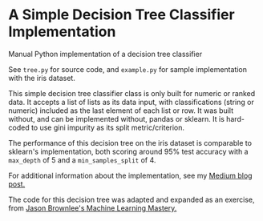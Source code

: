 # A Simple Decision Tree Classifier Implementation
Manual Python implementation of a decision tree classifier

See `tree.py` for source code, and `example.py` for sample implementation with the iris dataset. 

This simple decision tree classifier class is only built for numeric or ranked data. It accepts a list of lists as its data input, with classifications (string or numeric) included as the last element of each list or row. It was built without, and can be implemented without, pandas or sklearn. It is hard-coded to use gini impurity as its split metric/criterion.

The performance of this decision tree on the iris dataset is comparable to sklearn's implementation, both scoring around 95% test accuracy with a `max_depth` of 5 and a `min_samples_split` of 4.

For additional information about the implementation, see my [Medium blog post.](https://medium.com/@lori.schlatter/implementing-a-decision-tree-classifier-from-scratch-in-python-6475adf4470c?sk=126da4d289d68f4f45597a499e39bbaf)

The code for this decision tree was adapted and expanded as an exercise, from [Jason Brownlee's Machine Learning Mastery.](https://machinelearningmastery.com/implement-decision-tree-algorithm-scratch-python/)